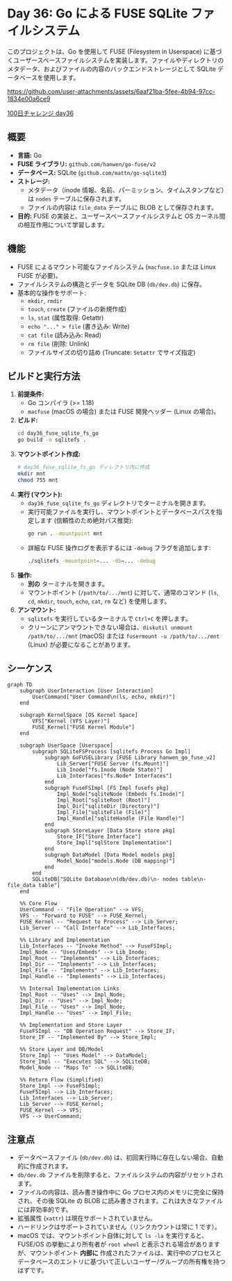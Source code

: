 # Day 36: Go による FUSE SQLite ファイルシステム

このプロジェクトは、Go を使用して FUSE (Filesystem in Userspace) に基づくユーザースペースファイルシステムを実装します。ファイルやディレクトリのメタデータ、およびファイルの内容のバックエンドストレージとして SQLite データベースを使用します。

https://github.com/user-attachments/assets/6aaf21ba-5fee-4b94-97cc-1834e00a6ce9

[100日チャレンジ day36](https://zenn.dev/gin_nazo/scraps/2c6a1fc6ba5310)

## 概要

- **言語:** Go
- **FUSE ライブラリ:** `github.com/hanwen/go-fuse/v2`
- **データベース:** SQLite (`github.com/mattn/go-sqlite3`)
- **ストレージ:**
    - メタデータ（inode 情報、名前、パーミッション、タイムスタンプなど）は `nodes` テーブルに保存されます。
    - ファイルの内容は `file_data` テーブルに BLOB として保存されます。
- **目的:** FUSE の実装と、ユーザースペースファイルシステムと OS カーネル間の相互作用について学習します。

## 機能

- FUSE によるマウント可能なファイルシステム (`macfuse.io` または Linux FUSE が必要)。
- ファイルシステムの構造とデータを SQLite DB (`db/dev.db`) に保存。
- 基本的な操作をサポート:
    - `mkdir`, `rmdir`
    - `touch`, `create` (ファイルの新規作成)
    - `ls`, `stat` (属性取得: Getattr)
    - `echo "..." > file` (書き込み: Write)
    - `cat file` (読み込み: Read)
    - `rm file` (削除: Unlink)
    - ファイルサイズの切り詰め (Truncate: `Setattr` でサイズ指定)

## ビルドと実行方法

1.  **前提条件:**
    *   Go コンパイラ (>= 1.18)
    *   `macfuse` (macOS の場合) または FUSE 開発ヘッダー (Linux の場合)。
2.  **ビルド:**
    ```bash
    cd day36_fuse_sqlite_fs_go
    go build -o sqlitefs .
    ```
3.  **マウントポイント作成:**
    ```bash
    # day36_fuse_sqlite_fs_go ディレクトリ内に作成
    mkdir mnt
    chmod 755 mnt
    ```
4.  **実行 (マウント):**
    *   `day36_fuse_sqlite_fs_go` ディレクトリでターミナルを開きます。
    *   実行可能ファイルを実行し、マウントポイントとデータベースパスを指定します (信頼性のため絶対パス推奨):
        ```bash
        go run . -mountpoint mnt
        ```
    *   詳細な FUSE 操作ログを表示するには `-debug` フラグを追加します:
        ```bash
        ./sqlitefs -mountpoint=... -db=... -debug
        ```
5.  **操作:**
    *   **別の** ターミナルを開きます。
    *   マウントポイント (`/path/to/.../mnt`) に対して、通常のコマンド (`ls`, `cd`, `mkdir`, `touch`, `echo`, `cat`, `rm` など) を使用します。
6.  **アンマウント:**
    *   `sqlitefs` を実行しているターミナルで `Ctrl+C` を押します。
    *   クリーンにアンマウントできない場合は、`diskutil unmount /path/to/.../mnt` (macOS) または `fusermount -u /path/to/.../mnt` (Linux) が必要になることがあります。

## シーケンス

```mermaid
graph TD
    subgraph UserInteraction [User Interaction]
        UserCommand["User Command\n(ls, echo, mkdir)"]
    end

    subgraph KernelSpace [OS Kernel Space]
        VFS["Kernel (VFS Layer)"]
        FUSE_Kernel["FUSE Kernel Module"]
    end

    subgraph UserSpace [Userspace]
        subgraph SQLiteFSProcess [sqlitefs Process Go Impl]
            subgraph GoFUSELibrary [FUSE Library hanwen_go_fuse_v2]
                Lib_Server["FUSE Server (fs.Mount)"]
                Lib_Inode["fs.Inode (Node State)"]
                Lib_Interfaces["fs.Node* Interfaces"]
            end
            subgraph FuseFSImpl [FS Impl fusefs pkg]
                Impl_Node["sqliteNode (Embeds fs.Inode)"]
                Impl_Root["sqliteRoot (Root)"]
                Impl_Dir["sqliteDir (Directory)"]
                Impl_File["sqliteFile (File)"]
                Impl_Handle["sqliteHandle (File Handle)"]
            end
            subgraph StoreLayer [Data Store store pkg]
                Store_IF["Store Interface"]
                Store_Impl["sqlStore Implementation"]
            end
            subgraph DataModel [Data Model models pkg]
                Model_Node["models.Node (DB mapping)"]
            end
        end
        SQLiteDB["SQLite Database\n(db/dev.db)\n- nodes table\n- file_data table"]
    end

    %% Core Flow
    UserCommand -- "File Operation" --> VFS;
    VFS -- "Forward to FUSE" --> FUSE_Kernel;
    FUSE_Kernel -- "Request to Process" --> Lib_Server;
    Lib_Server -- "Call Interface" --> Lib_Interfaces;

    %% Library and Implementation
    Lib_Interfaces -- "Invoke Method" --> FuseFSImpl;
    Impl_Node -- "Uses/Embeds" --> Lib_Inode;
    Impl_Root -- "Implements" --> Lib_Interfaces;
    Impl_Dir -- "Implements" --> Lib_Interfaces;
    Impl_File -- "Implements" --> Lib_Interfaces;
    Impl_Handle -- "Implements" --> Lib_Interfaces;

    %% Internal Implementation Links
    Impl_Root -- "Uses" --> Impl_Node;
    Impl_Dir -- "Uses" --> Impl_Node;
    Impl_File -- "Uses" --> Impl_Node;
    Impl_Handle -- "Uses" --> Impl_File;

    %% Implementation and Store Layer
    FuseFSImpl -- "DB Operation Request" --> Store_IF;
    Store_IF -- "Implemented By" --> Store_Impl;

    %% Store Layer and DB/Model
    Store_Impl -- "Uses Model" --> DataModel;
    Store_Impl -- "Executes SQL" --> SQLiteDB;
    Model_Node -- "Maps To" --> SQLiteDB;

    %% Return Flow (Simplified)
    Store_Impl --> FuseFSImpl;
    FuseFSImpl --> Lib_Interfaces;
    Lib_Interfaces --> Lib_Server;
    Lib_Server --> FUSE_Kernel;
    FUSE_Kernel --> VFS;
    VFS --> UserCommand;
```


## 注意点

- データベースファイル (`db/dev.db`) は、初回実行時に存在しない場合、自動的に作成されます。
- `db/dev.db` ファイルを削除すると、ファイルシステムの内容がリセットされます。
- ファイルの内容は、読み書き操作中に Go プロセス内のメモリに完全に保持され、その後 SQLite の BLOB に読み書きされます。これは大きなファイルには非効率的です。
- 拡張属性 (`xattr`) は現在サポートされていません。
- ハードリンクはサポートされていません（リンクカウントは常に 1 です）。
- macOS では、マウントポイント自体に対して `ls -la` を実行すると、FUSE/OS の挙動により所有者が `root wheel` と表示される場合がありますが、マウントポイント **内部に** 作成されたファイルは、実行中のプロセスとデータベースのエントリに基づいて正しいユーザー/グループの所有権を持つはずです。
